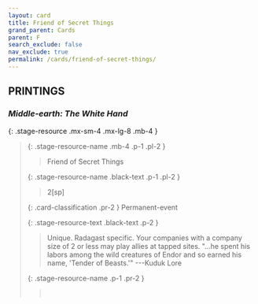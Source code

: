 ```yaml
---
layout: card
title: Friend of Secret Things
grand_parent: Cards
parent: F
search_exclude: false
nav_exclude: true
permalink: /cards/friend-of-secret-things/
---
```


## PRINTINGS


### _Middle-earth: The White Hand_

{: .stage-resource .mx-sm-4 .mx-lg-8 .mb-4 }
> {: .stage-resource-name .mb-4 .p-1 .pl-2 }
> > <div class="card-mp"></div>
> > <div class="card-name">Friend of Secret Things</div>
>
> {: .stage-resource-name .black-text .p-1 .pl-2 }
> > 2[sp]
>
> {: .card-classification .pr-2 }
> Permanent-event
>
> {: .stage-resource-text .black-text .p-2 }
> > Unique. Radagast specific. Your companies with a company size of 2 or less may play allies at tapped sites.   "...he spent his labors among the wild creatures of Endor and so earned his name, 'Tender of Beasts.'" ---Kuduk Lore 
> 
> {: .stage-resource-name .p-1 .pr-2 }
> > <div class="card-shield"></div>
> > <div class="card-corruption">&nbsp;</div>
